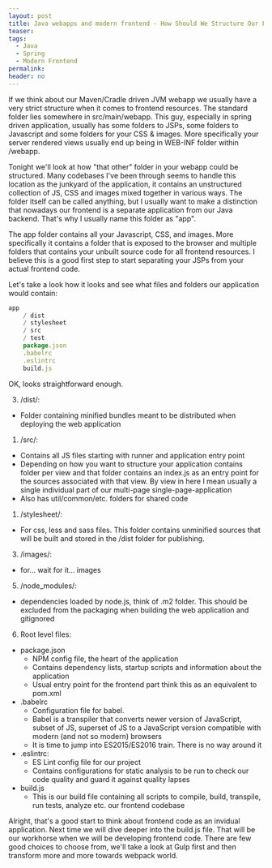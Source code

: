 ```yaml
---
layout: post
title: Java webapps and modern frontend - How Should We Structure Our Frontend Code In JVM Webapp
teaser:
tags:
  - Java
  - Spring
  - Modern Frontend
permalink:
header: no
---
```


If we think about our Maven/Cradle driven JVM webapp we usually have a very
strict structure when it comes to frontend resources. The standard folder lies somewhere in src/main/webapp. This guy, especially in spring driven application, usually has some folders to JSPs, some folders to Javascript and some folders for your CSS & images. More specifically your server rendered views usually end up being in WEB-INF folder within /webapp.

Tonight we'll look at how "that other" folder in your webapp could be structured. Many codebases I've been through seems to handle this location as the junkyard of the application, it contains an unstructured collection of JS, CSS and images mixed together in various ways. The folder itself can be called anything, but I usually want to make a distinction that nowadays our frontend is a separate application from our Java backend. That's why I usually name this folder as "app".

The app folder contains all your Javascript, CSS, and images. More specifically
it contains a folder that is exposed to the browser and multiple folders that contains your unbuilt source code for all frontend resources. I believe this is a good first step to start separating your JSPs from your actual frontend code.

Let's take a look how it looks and see what files and folders our application
would contain:

```javascript
app
    / dist
    / stylesheet
    / src
    / test
    package.json
    .babelrc
    .eslintrc
    build.js
```

OK, looks straightforward enough.


3. /dist/:
 * Folder containing minified bundles meant to be distributed when deploying the web application
1. /src/:
 * Contains all JS files starting with runner and application entry point
 * Depending on how you want to structure your application contains folder per view and that folder contains an index.js as an entry point for the sources associated with that view. By view in here I mean usually a single individual part of our multi-page single-page-application
 * Also has util/common/etc. folders for shared code
1. /stylesheet/:
 * For css, less and sass files. This folder contains unminified sources that will be built and stored in the /dist folder for publishing.
3. /images/:
 * for... wait for it... images
5. /node_modules/:
 * dependencies loaded by node.js, think of .m2 folder. This should be excluded from the packaging when building the web application and gitignored
6. Root level files:
 * package.json
    * NPM config file, the heart of the application
    * Contains dependency lists, startup scripts and information about the application
    * Usual entry point for the frontend part think this as an equivalent to pom.xml
  * .babelrc
    * Configuration file for babel.
    * Babel is a transpiler that converts newer version of JavaScript, subset of JS, superset of JS to a JavaScript version compatible with modern (and not so modern) browsers
    * It is time to jump into ES2015/ES2016 train. There is no way around it
  * .eslintrc:
    * ES Lint config file for our project
    * Contains configurations for static analysis to be run to check our code quality and guard it against quality lapses
  * build.js
    * This is our build file containing all scripts to compile, build, transpile, run tests, analyze etc. our frontend codebase


Alright, that's a good start to think about frontend code as an invidual application. Next time we will dive deeper into the build.js file. That will be our workhorse when we will be developing frontend code. There are few good choices to choose from, we'll take a look at Gulp first and then transform more and more towards webpack world.
